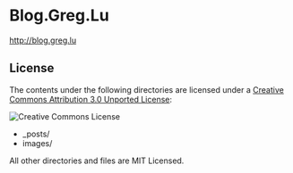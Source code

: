 # Blog.Greg.Lu

<http://blog.greg.lu>

## License

The contents under the following directories are licensed under a [Creative Commons Attribution 3.0 Unported License](http://creativecommons.org/licenses/by/3.0/deed.en_US):

![Creative Commons License](http://i.creativecommons.org/l/by/3.0/88x31.png)

* _posts/
* images/

All other directories and files are MIT Licensed.
